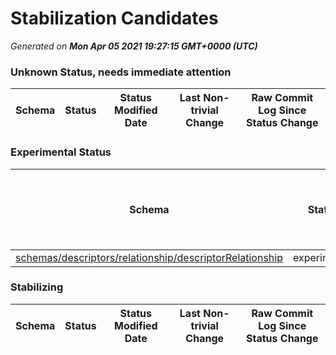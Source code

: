 # Stabilization Candidates

_Generated on **Mon Apr 05 2021 19:27:15 GMT+0000 (UTC)**_


### Unknown Status, needs immediate attention

|Schema|Status|Status Modified Date|Last Non-trivial Change|Raw Commit Log Since Status Change|
|------|------|--------------------|-----------------------|----------------------------------|


### Experimental Status

|Schema|Status|Status Modified Date|Last Non-trivial Change|Raw Commit Log Since Status Change|
|------|------|--------------------|-----------------------|----------------------------------|
|[schemas/descriptors/relationship/descriptorRelationship](schemas/descriptors/relationship/descriptorRelationship.schema.json)|experimental|**44**|**44**|[8ef33de](https://github.com/adobe/xdm/commit/8ef33dec908234e07fabf818b9907143a172803e "New generic descriptorRelationship")|


### Stabilizing

|Schema|Status|Status Modified Date|Last Non-trivial Change|Raw Commit Log Since Status Change|
|------|------|--------------------|-----------------------|----------------------------------|




